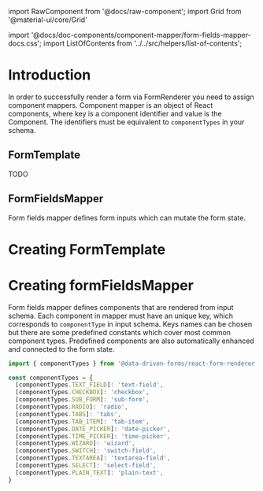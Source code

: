 import RawComponent from '@docs/raw-component';
import Grid from '@material-ui/core/Grid'

import '@docs/doc-components/component-mapper/form-fields-mapper-docs.css';
import ListOfContents from '../../src/helpers/list-of-contents';

<Grid container item>
<Grid item xs={12} md={10}>

# Introduction

In order to successfully render a form via FormRenderer you need to assign component mappers. Component mapper is an object of React components,
where key is a component identifier and value is the Component. The identifiers must be equivalent to `componentTypes` in your schema.

## FormTemplate

TODO

## FormFieldsMapper
Form fields mapper defines form inputs which can mutate the form state.

# Creating FormTemplate


# Creating formFieldsMapper

Form fields mapper defines components that are rendered from input schema. Each component in mapper must have an unique key,
which corresponds to `componentType` in input schema. Keys names can be chosen but there are some predefined constants
which cover most common component types. Predefined components are also automatically enhanced and connected to the form state.

```jsx
import { componentTypes } from '@data-driven-forms/react-form-renderer';

const componentTypes = {
  [componentTypes.TEXT_FIELD]: 'text-field',
  [componentTypes.CHECKBOX]: 'checkbox',
  [componentTypes.SUB_FORM]: 'sub-form',
  [componentTypes.RADIO]: 'radio',
  [componentTypes.TABS]: 'tabs',
  [componentTypes.TAB_ITEM]: 'tab-item',
  [componentTypes.DATE_PICKER]: 'date-picker',
  [componentTypes.TIME_PICKER]: 'time-picker',
  [componentTypes.WIZARD]: 'wizard',
  [componentTypes.SWITCH]: 'switch-field',
  [componentTypes.TEXTAREA]: 'textarea-field',
  [componentTypes.SELECT]: 'select-field',
  [componentTypes.PLAIN_TEXT]: 'plain-text',
}
```

<RawComponent source="component-mapper/form-fields-mapper" />
</Grid>
<Grid item xs={false} md={2}>
  <ListOfContents file="renderer/component-mapping" />
</Grid>
</Grid>
